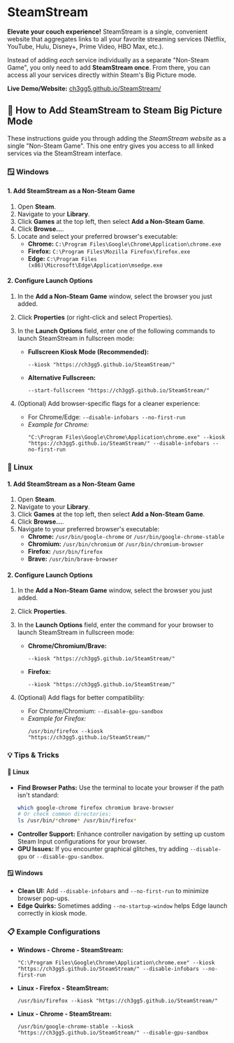 # SteamStream

**Elevate your couch experience!** SteamStream is a single, convenient website that aggregates links to all your favorite streaming services (Netflix, YouTube, Hulu, Disney+, Prime Video, HBO Max, etc.).

Instead of adding *each* service individually as a separate "Non-Steam Game", you only need to add **SteamStream once**. From there, you can access all your services directly within Steam's Big Picture mode.

**Live Demo/Website:** [ch3gg5.github.io/SteamStream/](https://ch3gg5.github.io/SteamStream/)

## 🧰 How to Add SteamStream to Steam Big Picture Mode

These instructions guide you through adding the *SteamStream website* as a single "Non-Steam Game". This one entry gives you access to all linked services via the SteamStream interface.

### 🪟 Windows

#### 1. Add SteamStream as a Non-Steam Game

1.  Open **Steam**.
2.  Navigate to your **Library**.
3.  Click **Games** at the top left, then select **Add a Non-Steam Game**.
4.  Click **Browse...**.
5.  Locate and select your preferred browser's executable:
    *   **Chrome:** `C:\Program Files\Google\Chrome\Application\chrome.exe`
    *   **Firefox:** `C:\Program Files\Mozilla Firefox\firefox.exe`
    *   **Edge:** `C:\Program Files (x86)\Microsoft\Edge\Application\msedge.exe`

#### 2. Configure Launch Options

1.  In the **Add a Non-Steam Game** window, select the browser you just added.
2.  Click **Properties** (or right-click and select Properties).
3.  In the **Launch Options** field, enter one of the following commands to launch SteamStream in fullscreen mode:

    *   **Fullscreen Kiosk Mode (Recommended):**
        ```
        --kiosk "https://ch3gg5.github.io/SteamStream/"
        ```
    *   **Alternative Fullscreen:**
        ```
        --start-fullscreen "https://ch3gg5.github.io/SteamStream/"
        ```

4.  (Optional) Add browser-specific flags for a cleaner experience:
    *   For Chrome/Edge: `--disable-infobars --no-first-run`
    *   *Example for Chrome:*
        ```
        "C:\Program Files\Google\Chrome\Application\chrome.exe" --kiosk "https://ch3gg5.github.io/SteamStream/" --disable-infobars --no-first-run
        ```

### 🐧 Linux

#### 1. Add SteamStream as a Non-Steam Game

1.  Open **Steam**.
2.  Navigate to your **Library**.
3.  Click **Games** at the top left, then select **Add a Non-Steam Game**.
4.  Click **Browse...**.
5.  Navigate to your preferred browser's executable:
    *   **Chrome:** `/usr/bin/google-chrome` or `/usr/bin/google-chrome-stable`
    *   **Chromium:** `/usr/bin/chromium` or `/usr/bin/chromium-browser`
    *   **Firefox:** `/usr/bin/firefox`
    *   **Brave:** `/usr/bin/brave-browser`

#### 2. Configure Launch Options

1.  In the **Add a Non-Steam Game** window, select the browser you just added.
2.  Click **Properties**.
3.  In the **Launch Options** field, enter the command for your browser to launch SteamStream in fullscreen mode:

    *   **Chrome/Chromium/Brave:**
        ```
        --kiosk "https://ch3gg5.github.io/SteamStream/"
        ```
    *   **Firefox:**
        ```
        --kiosk "https://ch3gg5.github.io/SteamStream/"
        ```

4.  (Optional) Add flags for better compatibility:
    *   For Chrome/Chromium: `--disable-gpu-sandbox`
    *   *Example for Firefox:*
        ```
        /usr/bin/firefox --kiosk "https://ch3gg5.github.io/SteamStream/"
        ```

### 💡 Tips & Tricks

#### 🔧 Linux

*   **Find Browser Paths:** Use the terminal to locate your browser if the path isn't standard:
    ```bash
    which google-chrome firefox chromium brave-browser
    # Or check common directories:
    ls /usr/bin/*chrome* /usr/bin/firefox*
    ```
*   **Controller Support:** Enhance controller navigation by setting up custom Steam Input configurations for your browser.
*   **GPU Issues:** If you encounter graphical glitches, try adding `--disable-gpu` or `--disable-gpu-sandbox`.

#### 🪟 Windows

*   **Clean UI:** Add `--disable-infobars` and `--no-first-run` to minimize browser pop-ups.
*   **Edge Quirks:** Sometimes adding `--no-startup-window` helps Edge launch correctly in kiosk mode.

### 📋 Example Configurations

*   **Windows - Chrome - SteamStream:**
    ```
    "C:\Program Files\Google\Chrome\Application\chrome.exe" --kiosk "https://ch3gg5.github.io/SteamStream/" --disable-infobars --no-first-run
    ```
*   **Linux - Firefox - SteamStream:**
    ```
    /usr/bin/firefox --kiosk "https://ch3gg5.github.io/SteamStream/"
    ```
*   **Linux - Chrome - SteamStream:**
    ```
    /usr/bin/google-chrome-stable --kiosk "https://ch3gg5.github.io/SteamStream/" --disable-gpu-sandbox
    ```

